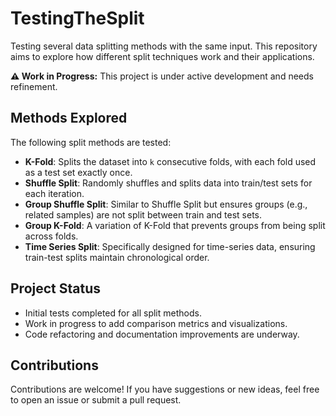 # TestingTheSplit

Testing several data splitting methods with the same input. This repository aims to explore how different split techniques work and their applications.

**⚠️ Work in Progress:** This project is under active development and needs refinement.

## Methods Explored

The following split methods are tested:

- **K-Fold**: Splits the dataset into `k` consecutive folds, with each fold used as a test set exactly once.
- **Shuffle Split**: Randomly shuffles and splits data into train/test sets for each iteration.
- **Group Shuffle Split**: Similar to Shuffle Split but ensures groups (e.g., related samples) are not split between train and test sets.
- **Group K-Fold**: A variation of K-Fold that prevents groups from being split across folds.
- **Time Series Split**: Specifically designed for time-series data, ensuring train-test splits maintain chronological order.

## Project Status

- Initial tests completed for all split methods.
- Work in progress to add comparison metrics and visualizations.
- Code refactoring and documentation improvements are underway.

## Contributions

Contributions are welcome! If you have suggestions or new ideas, feel free to open an issue or submit a pull request.
